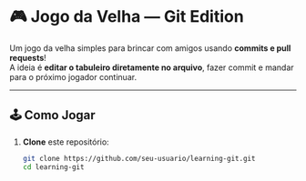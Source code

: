 # 🎮 Jogo da Velha — Git Edition

Um jogo da velha simples para brincar com amigos usando **commits e pull requests**!  
A ideia é **editar o tabuleiro diretamente no arquivo**, fazer commit e mandar para o próximo jogador continuar.

---

## 🕹 Como Jogar

1. **Clone** este repositório:
   ```bash
   git clone https://github.com/seu-usuario/learning-git.git
   cd learning-git 
